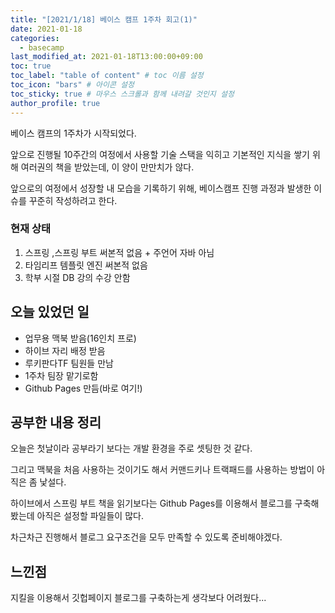 ```yaml
---
title: "[2021/1/18] 베이스 캠프 1주차 회고(1)"
date: 2021-01-18
categories: 
  - basecamp
last_modified_at: 2021-01-18T13:00:00+09:00
toc: true
toc_label: "table of content" # toc 이름 설정
toc_icon: "bars" # 아이콘 설정
toc_sticky: true # 마우스 스크롤과 함께 내려갈 것인지 설정
author_profile: true
---
```


베이스 캠프의 1주차가 시작되었다.

앞으로 진행될 10주간의 여정에서 사용할 기술 스택을 익히고 기본적인 지식을 쌓기 위해 여러권의 책을 받았는데, 이 양이 만만치가 않다.

앞으로의 여정에서 성장할 내 모습을 기록하기 위해, 베이스캠프 진행 과정과 발생한 이슈를 꾸준히 작성하려고 한다.

### 현재 상태

1. 스프링 ,스프링 부트 써본적 없음 + 주언어 자바 아님
2. 타임리프 템플릿 엔진 써본적 없음
3. 학부 시절 DB 강의 수강 안함



## 오늘 있었던 일

- 업무용 맥북 받음(16인치 프로)
- 하이브 자리 배정 받음
- 루키판다TF 팀원들 만남
- 1주차 팀장 맡기로함
- Github Pages 만듬(바로 여기!)

## 공부한 내용 정리

오늘은 첫날이라 공부라기 보다는 개발 환경을 주로 셋팅한 것 같다.

그리고 맥북을 처음 사용하는 것이기도 해서 커맨드키나 트랙패드를 사용하는 방법이 아직은 좀 낯설다.

하이브에서 스프링 부트 책을 읽기보다는 Github Pages를 이용해서 블로그를 구축해봤는데 아직은 설정할 파일들이 많다.

차근차근 진행해서 블로그 요구조건을 모두 만족할 수 있도록 준비해야겠다.

## 느낀점

지킬을 이용해서 깃헙페이지 블로그를 구축하는게 생각보다 어려웠다...